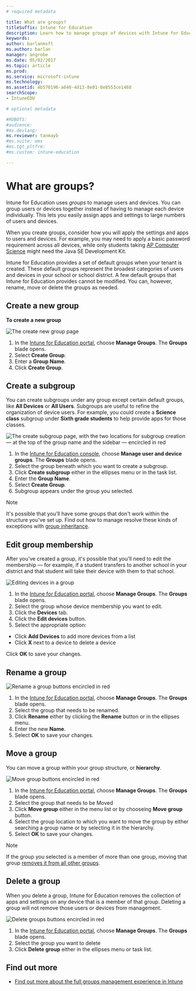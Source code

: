 ```yaml
---
# required metadata

title: What are groups?
titleSuffix: Intune for Education
description: Learn how to manage groups of devices with Intune for Education.
keywords:
author: barlanmsft
ms.author: barlan
manager: angrobe
ms.date: 05/02/2017
ms.topic: article
ms.prod:
ms.service: microsoft-intune
ms.technology:
ms.assetid: 4b570196-a640-4d13-8e01-8e8553ce1468
searchScope:
- IntuneEDU

# optional metadata

#ROBOTS:
#audience:
#ms.devlang:
ms.reviewer: tanmayb
#ms.suite: ems
#ms.tgt_pltfrm:
#ms.custom: intune-education

---
```


# What are groups?

Intune for Education uses _groups_ to manage users and devices. You can group users or devices together instead of having to manage each device individually. This lets you easily assign apps and settings to large numbers of users and devices.

When you create groups, consider how you will apply the settings and apps to users and devices. For example, you may need to apply a basic password requirement across all devices, while only students taking [AP Computer Science](https://www.tealsk12.org) might need the Java SE Development Kit.

Intune for Education provides a set of default groups when your tenant is created. These default groups represent the broadest categories of users and devices in your school or school district. A few default groups that Intune for Education provides cannot be modified. You can, however, rename, move or delete the groups as needed.

## Create a new group

**To create a new group**

  ![The create new group page](./media/groups-006-create-group.png)

1.	In the [Intune for Education portal](https://intuneeducation.portal.azure.com), choose **Manage Groups**.  The **Groups** blade opens.
2.	Select **Create Group**.
3.	Enter a **Group Name**.
4.	Click **Create Group**.

## Create a subgroup
You can create subgroups under any group except certain default groups, like __All Devices__ or __All Users__. Subgroups are useful to refine the organization of device users.  For example, you could create a **Science class** subgroup under **Sixth grade students** to help provide apps for those classes.

  ![The create subgroup page, with the two locations for subgroup creation — at the top of the group name and the sidebar — encircled in red](./media/groups-007-create-subgroup.png)

1.	In the [Intune for Education console](https://intuneeducation.portal.azure.com), choose **Manage user and device groups**.  The **Groups** blade opens.
2. Select the group beneath which you want to create a subgroup.
3.	Click **Create subgroup** either in the ellipses menu or in the task list.
3.	Enter the **Group Name**.
4.	Select **Create Group**.
5.	Subgroup appears under the group you selected.

> [!NOTE]
> It's possible that you'll have some groups that don't work within the structure you've set up. Find out how to manage resolve these kinds of exceptions with [group inheritance](group-inheritance.md).

## Edit group membership
After you've created a group, it's possible that you'll need to edit the membership — for example, if a student transfers to another school in your district and that student will take their device with them to that school.

  ![Editing devices in a group](./media/groups-008-edit-group-membership.png)

1.	In the [Intune for Education portal](https://intuneeducation.portal.azure.com), choose **Manage Groups**.  The **Groups** blade opens.
2. Select the group whose device membership you want to edit.
3. Click the **Devices** tab.
4. Click the **Edit devices** button.
5.	Select the appropriate option:
  * Click **Add Devices** to add more devices from a list
  * Click **X** next to a device to delete a device

  Click **OK** to save your changes.

## Rename a group

  ![Rename a group buttons encircled in red](./media/groups-009-rename-group.png)

1.	In the [Intune for Education portal](https://intuneeducation.portal.azure.com), choose **Manage Groups**.  The **Groups** blade opens.
2. Select the group that needs to be renamed.
3.	Click **Rename** either by clicking the **Rename** button or in the ellipses menu.
4.	Enter the new **Name**.
5.	Select **OK** to save your changes.

## Move a group

You can move a group within your group structure, or **hierarchy**.

  ![Move group buttons encircled in red](./media/groups-010-move-groups.png)

1.	In the [Intune for Education portal](https://intuneeducation.portal.azure.com), choose **Manage Groups**.  The **Groups** blade opens.
2. Select the group that needs to be Moved
3.	Click **Move group** either in the menu list or by chooseing **Move group** button.
4.	Select the group location to which you want to move the group by either searching a group name or by selecting it in the hierarchy.
5.	Select **OK** to save your changes.

> [!NOTE]
> If the group you selected is a member of more than one group, moving that group [removes it from all other groups](why-cant-i-move-this-group.md).

## Delete a group
When you delete a group, Intune for Education removes the collection of apps and settings on any device that is a member of that group. Deleting a group will not remove those users or devices from management.

  ![Delete groups buttons encircled in red](./media/groups-011-delete-groups.png)

1.	In the [Intune for Education portal](https://intuneeducation.portal.azure.com), choose **Manage Groups**.  The **Groups** blade opens.
2. Select the group you want to delete
3.	Click **Delete group** either in the ellipses menu or task list.

## Find out more

- [Find out more about the full groups management experience in Intune](https://docs.microsoft.com/intune/deploy-use/use-groups-to-manage-users-and-devices-with-microsoft-intune)

